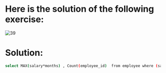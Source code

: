 # Here is the solution of the following exercise:
![39](https://github.com/lamia-datalover/SQL_Hackerrank_exercises/assets/145395677/66890229-1a05-4e7a-acb9-73d04333ea0a)

# Solution:
```bash
select MAX(salary*months) , Count(employee_id)  from employee where (salary*months) = (select MAX(salary*months) from employee);
```
